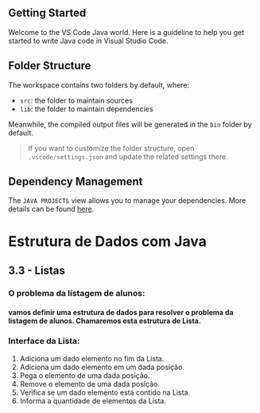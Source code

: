 ## Getting Started

Welcome to the VS Code Java world. Here is a guideline to help you get started to write Java code in Visual Studio Code.

## Folder Structure

The workspace contains two folders by default, where:

- `src`: the folder to maintain sources
- `lib`: the folder to maintain dependencies

Meanwhile, the compiled output files will be generated in the `bin` folder by default.

> If you want to customize the folder structure, open `.vscode/settings.json` and update the related settings there.

## Dependency Management

The `JAVA PROJECTS` view allows you to manage your dependencies. More details can be found [here](https://github.com/microsoft/vscode-java-dependency#manage-dependencies).

# Estrutura de Dados com Java

## 3.3 - Listas
### O problema da listagem de alunos:


#### vamos definir uma estrutura de dados para resolver o problema da listagem de alunos. Chamaremos esta estrutura de Lista.

### Interface da Lista:
1) Adiciona um dado elemento no fim da Lista.
2) Adiciona um dado elemento em um dada posição.
3) Pega o elemento de uma dada posição.
4) Remove o elemento de uma dada posição.
5) Verifica se um dado elemento está contido na Lista.
6) Informa a quantidade de elementos da Lista.

